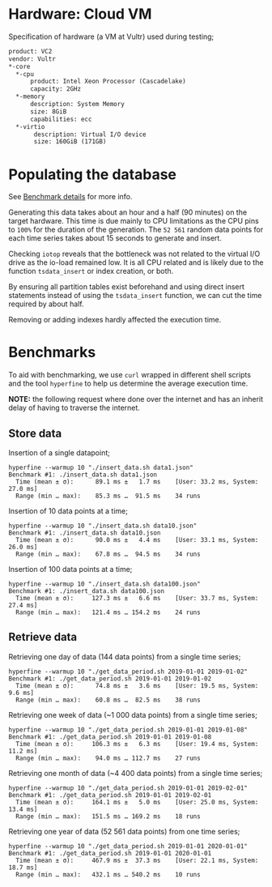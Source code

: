 # Hardware: Cloud VM

Specification of hardware (a VM at Vultr) used during testing;

```txt
product: VC2
vendor: Vultr
*-core
  *-cpu
      product: Intel Xeon Processor (Cascadelake)
      capacity: 2GHz
  *-memory
      description: System Memory
      size: 8GiB
      capabilities: ecc
  *-virtio
       description: Virtual I/O device
       size: 160GiB (171GB)
```


# Populating the database

See [Benchmark details](https://github.com/self-host/self-host/blob/main/docs/benchmark_generating.md) for more info.

Generating this data takes about an hour and a half (90 minutes) on the target hardware. This time is due mainly to CPU limitations as the CPU pins to `100%` for the duration of the generation. The `52 561` random data points for each time series takes about 15 seconds to generate and insert.

Checking `iotop` reveals that the bottleneck was not related to the virtual I/O drive as the io-load remained low. It is all CPU related and is likely due to the function `tsdata_insert` or index creation, or both.

By ensuring all partition tables exist beforehand and using direct insert statements instead of using the `tsdata_insert` function, we can cut the time required by about half.

Removing or adding indexes hardly affected the execution time.


# Benchmarks

To aid with benchmarking, we use `curl` wrapped in different shell scripts and the tool `hyperfine` to help us determine the average execution time.

**NOTE:** the following request where done over the internet and has an inherit delay of having to traverse the internet.


## Store data

Insertion of a single datapoint;

```
hyperfine --warmup 10 "./insert_data.sh data1.json"
Benchmark #1: ./insert_data.sh data1.json
  Time (mean ± σ):      89.1 ms ±   1.7 ms    [User: 33.2 ms, System: 27.0 ms]
  Range (min … max):    85.3 ms …  91.5 ms    34 runs
```

Insertion of 10 data points at a time;

```
hyperfine --warmup 10 "./insert_data.sh data10.json"
Benchmark #1: ./insert_data.sh data10.json
  Time (mean ± σ):      90.0 ms ±   4.4 ms    [User: 33.1 ms, System: 26.0 ms]
  Range (min … max):    67.8 ms …  94.5 ms    34 runs
```

Insertion of 100 data points at a time;

```
hyperfine --warmup 10 "./insert_data.sh data100.json"
Benchmark #1: ./insert_data.sh data100.json
  Time (mean ± σ):     127.3 ms ±   6.6 ms    [User: 33.7 ms, System: 27.4 ms]
  Range (min … max):   121.4 ms … 154.2 ms    24 runs
```


## Retrieve data

Retrieving one day of data (144 data points) from a single time series;

```
hyperfine --warmup 10 "./get_data_period.sh 2019-01-01 2019-01-02"
Benchmark #1: ./get_data_period.sh 2019-01-01 2019-01-02
  Time (mean ± σ):      74.8 ms ±   3.6 ms    [User: 19.5 ms, System: 9.6 ms]
  Range (min … max):    60.8 ms …  82.5 ms    38 runs
```

Retrieving one week of data (~1 000 data points) from a single time series;

```
hyperfine --warmup 10 "./get_data_period.sh 2019-01-01 2019-01-08"
Benchmark #1: ./get_data_period.sh 2019-01-01 2019-01-08
  Time (mean ± σ):     106.3 ms ±   6.3 ms    [User: 19.4 ms, System: 11.2 ms]
  Range (min … max):    94.0 ms … 112.7 ms    27 runs
```

Retrieving one month of data (~4 400 data points) from a single time series;

```
hyperfine --warmup 10 "./get_data_period.sh 2019-01-01 2019-02-01"
Benchmark #1: ./get_data_period.sh 2019-01-01 2019-02-01
  Time (mean ± σ):     164.1 ms ±   5.0 ms    [User: 25.0 ms, System: 13.4 ms]
  Range (min … max):   151.5 ms … 169.2 ms    18 runs
```

Retrieving one year of data (52 561 data points) from one time series;

```
hyperfine --warmup 10 "./get_data_period.sh 2019-01-01 2020-01-01"
Benchmark #1: ./get_data_period.sh 2019-01-01 2020-01-01
  Time (mean ± σ):     467.9 ms ±  37.3 ms    [User: 22.1 ms, System: 18.7 ms]
  Range (min … max):   432.1 ms … 540.2 ms    10 runs
```
